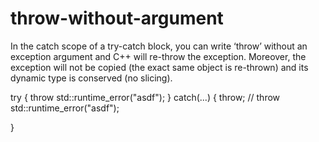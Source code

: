 # throw-without-argument

In the catch scope of a try-catch block, you can write ‘throw’ without
an exception argument and C++ will re-throw the exception. Moreover, the
exception will not be copied (the exact same object is re-thrown) and
its dynamic type is conserved (no slicing).

try
 {
throw std::runtime_error("asdf");
 }
catch(...)
 {
throw; // throw std::runtime_error("asdf");

}
